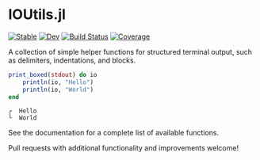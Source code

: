 # IOUtils.jl

[![Stable](https://img.shields.io/badge/docs-stable-blue.svg)](https://www.tipota.org/IOUtils.jl/stable)
[![Dev](https://img.shields.io/badge/docs-dev-blue.svg)](https://www.tipota.org/IOUtils.jl/dev)
[![Build Status](https://github.com/jagot/IOUtils.jl/workflows/CI/badge.svg)](https://github.com/jagot/IOUtils.jl/actions)
[![Coverage](https://codecov.io/gh/jagot/IOUtils.jl/branch/master/graph/badge.svg)](https://codecov.io/gh/jagot/IOUtils.jl)

A collection of simple helper functions for structured terminal
output, such as delimiters, indentations, and blocks.

```julia
print_boxed(stdout) do io
    println(io, "Hello")
    println(io, "World")
end
```

```
┌  Hello
└  World
```

See the documentation for a complete list of available functions.

Pull requests with additional functionality and improvements welcome!
